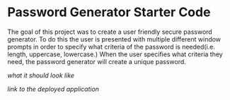 # Password Generator Starter Code
The goal of this project was to create a user friendly secure password generator. To do this the user is presented with multiple different window prompts in order to specify what criteria of the password is needed(i.e. length, uppercase, lowercase.) When the user specifies what criteria they need, the password generator will create a unique password. 

*what it should look like*





*link to the deployed application*